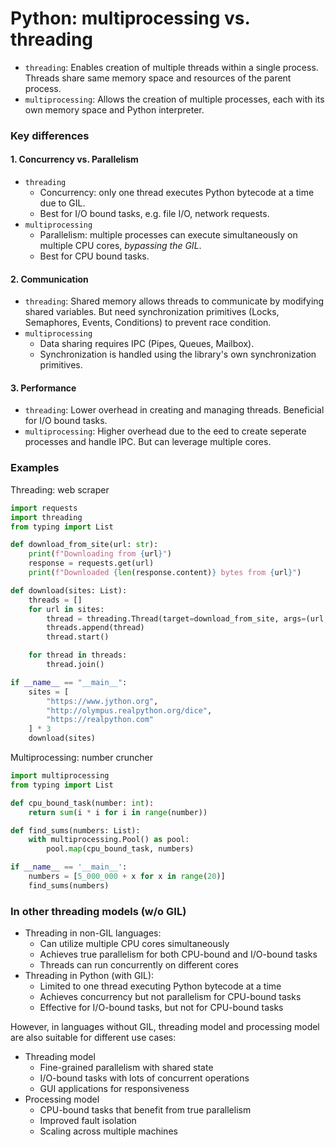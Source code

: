 # Python: multiprocessing vs. threading

* `threading`: Enables creation of multiple threads within a single process. Threads share same memory space and resources of the parent process.
* `multiprocessing`: Allows the creation of multiple processes, each with its own memory space and Python interpreter.&#x20;

### Key differences

#### 1. Concurrency vs. Parallelism

* `threading`
  * Concurrency: only one thread executes Python bytecode at a time due to GIL.
  * Best for I/O bound tasks, e.g. file I/O, network requests.
* `multiprocessing`
  * Parallelism: multiple processes can execute simultaneously on multiple CPU cores, _bypassing the GIL_.
  * Best for CPU bound tasks.

#### 2. Communication

* `threading`: Shared memory allows threads to communicate by modifying shared variables. But need synchronization primitives (Locks, Semaphores, Events, Conditions) to prevent race condition.
* `multiprocessing`
  * Data sharing requires IPC (Pipes, Queues, Mailbox).
  * Synchronization is handled using the library's own synchronization primitives.&#x20;

#### 3. Performance

* `threading`: Lower overhead in creating and managing threads. Beneficial for I/O bound tasks.
* `multiprocessing`: Higher overhead due to the eed to create seperate processes and handle IPC. But can leverage multiple cores.

### Examples

Threading: web scraper

```python
import requests
import threading
from typing import List

def download_from_site(url: str):
    print(f"Downloading from {url}")
    response = requests.get(url)
    print(f"Downloaded {len(response.content)} bytes from {url}")

def download(sites: List):
    threads = []
    for url in sites:
        thread = threading.Thread(target=download_from_site, args=(url,))
        threads.append(thread)
        thread.start()

    for thread in threads:
        thread.join()

if __name__ == "__main__":
    sites = [
        "https://www.jython.org",
        "http://olympus.realpython.org/dice",
        "https://realpython.com"
    ] * 3
    download(sites)
```

Multiprocessing: number cruncher

```python
import multiprocessing
from typing import List

def cpu_bound_task(number: int):
    return sum(i * i for i in range(number))

def find_sums(numbers: List):
    with multiprocessing.Pool() as pool:
        pool.map(cpu_bound_task, numbers)

if __name__ == '__main__':
    numbers = [5_000_000 + x for x in range(20)]
    find_sums(numbers)
```

### In other threading models (w/o GIL)

* Threading in non-GIL languages:
  * Can utilize multiple CPU cores simultaneously
  * Achieves true parallelism for both CPU-bound and I/O-bound tasks
  * Threads can run concurrently on different cores
* Threading in Python (with GIL):
  * Limited to one thread executing Python bytecode at a time
  * Achieves concurrency but not parallelism for CPU-bound tasks
  * Effective for I/O-bound tasks, but not for CPU-bound tasks

However, in languages without GIL, threading model and processing model are also suitable for different use cases:

* Threading model
  * Fine-grained parallelism with shared state
  * I/O-bound tasks with lots of concurrent operations
  * GUI applications for responsiveness
* Processing model
  * CPU-bound tasks that benefit from true parallelism
  * Improved fault isolation
  * Scaling across multiple machines
